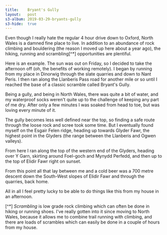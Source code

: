 ```yaml
---
title:    Bryant's Gully
layout:   post
s3-album: 2019-03-29-bryants-gully
s3-hide:  true
---
```


Even though I really hate the regular 4 hour drive down to Oxford, North Wales
is a damned fine place to live. In addition to an abundance of rock climbing
and bouldering (the reason I moved up here about a year ago), the hiking,
running and scrambling[^*] opportunities are plentiful.


Here is an example. The sun was out on Friday, so I decided to take the
afternoon off (oh, the benefits of working remotely). I began by running from
my place in Dinorwig through the slate quarries and down to Nant Peris.
I then ran along the Llanberis Pass road for another mile or so until I
reached the base of a classic scramble called Bryant's Gully.


<div class="s3-strip" images="leg1.png"> </div>


Being a gully, and being in North Wales, there was quite a bit of water, and
my waterproof socks weren't quite up to the challenge of keeping any part of
me dry. After only a few minutes I was soaked from head to toe, but was loving
every minute of it.


<div class="s3-strip" images="leg2.png;1.jpg;2.jpg;3.jpg"> </div>


The gully becomes less well defined near the top, so finding a safe route
through the loose rock and scree took some time. But I eventually found myself
on the Esgair Felen ridge, heading up towards Glyder Fawr, the highest point
in the Glyders (the range between the Llanberis and Ogwen valleys).


<div class="s3-strip" images="4.jpg;5.jpg"> </div>


From here I ran along the top of the western end of the Glyders, heading over
Y Garn, skirting around Foel-goch and Mynydd Perfedd, and then up to the top
of Elidir Fawr right on sunset.


<div class="s3-strip" images="leg3.png;6.jpg;7.jpg;8.jpg;9.jpg;10.jpg"> </div>



From this point all that lay between me and a
cold beer was a 700 metre descent down the South-West slopes of Elidir Fawr
and through the quarries, back home.


<div class="s3-strip" images="leg4.png;11.jpg;12.jpg"> </div>


All in all I feel pretty lucky to be able to do things like this from my house
in an afternoon.



[^*] _Scrambling_ is low grade rock climbing which can often be done in hiking
or running shoes. I've really gotten into it since moving to North Wales,
because it allows me to combine trail running with climbing, and there are
loads of scrambles which can easily be done in a couple of hours from my
house.
